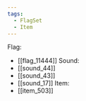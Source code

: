 ```yaml
---
tags:
  - FlagSet
  - Item
---
```

Flag:
- [[flag_11444]]
Sound:
- [[sound_44]]
- [[sound_43]]
- [[sound_17]]
Item:
- [[item_503]]
